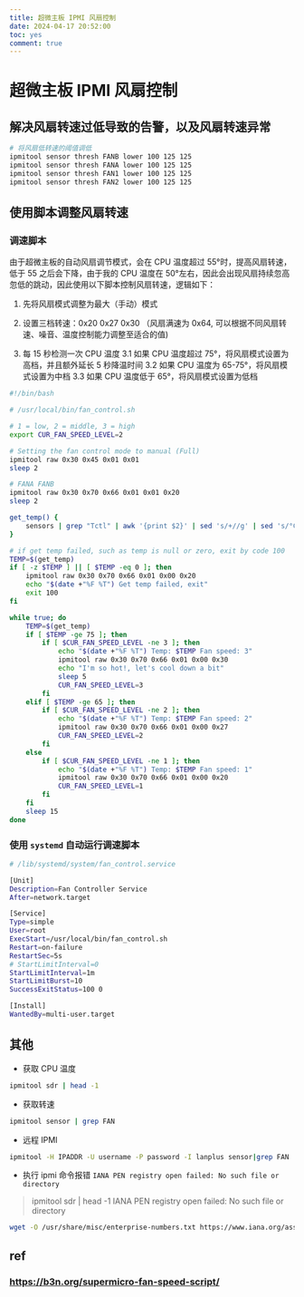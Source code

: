 ```yaml
---
title: 超微主板 IPMI 风扇控制
date: 2024-04-17 20:52:00
toc: yes
comment: true
---
```


# 超微主板 IPMI 风扇控制

## 解决风扇转速过低导致的告警，以及风扇转速异常

```bash
# 将风扇低转速的阈值调低
ipmitool sensor thresh FANB lower 100 125 125
ipmitool sensor thresh FANA lower 100 125 125
ipmitool sensor thresh FAN1 lower 100 125 125
ipmitool sensor thresh FAN2 lower 100 125 125
```

## 使用脚本调整风扇转速

### 调速脚本

由于超微主板的自动风扇调节模式，会在 CPU 温度超过 55°时，提高风扇转速，低于 55 之后会下降，由于我的 CPU 温度在 50°左右，因此会出现风扇持续忽高忽低的跳动，因此使用以下脚本控制风扇转速，逻辑如下：

1. 先将风扇模式调整为最大（手动）模式

2. 设置三档转速：0x20 0x27 0x30 （风扇满速为 0x64, 可以根据不同风扇转速、噪音、温度控制能力调整至适合的值)

3. 每 15 秒检测一次 CPU 温度
    3.1 如果 CPU 温度超过 75°，将风扇模式设置为高档，并且额外延长 5 秒降温时间
    3.2 如果 CPU 温度为 65-75°，将风扇模式设置为中档
    3.3 如果 CPU 温度低于 65°，将风扇模式设置为低档

```bash
#!/bin/bash

# /usr/local/bin/fan_control.sh

# 1 = low, 2 = middle, 3 = high
export CUR_FAN_SPEED_LEVEL=2

# Setting the fan control mode to manual (Full)
ipmitool raw 0x30 0x45 0x01 0x01
sleep 2

# FANA FANB
ipmitool raw 0x30 0x70 0x66 0x01 0x01 0x20
sleep 2

get_temp() {
    sensors | grep "Tctl" | awk '{print $2}' | sed 's/+//g' | sed 's/°C//g' | awk -F. '{print $1}'
}

# if get temp failed, such as temp is null or zero, exit by code 100
TEMP=$(get_temp)
if [ -z $TEMP ] || [ $TEMP -eq 0 ]; then
    ipmitool raw 0x30 0x70 0x66 0x01 0x00 0x20
    echo "$(date +"%F %T") Get temp failed, exit"
    exit 100
fi

while true; do
    TEMP=$(get_temp)
    if [ $TEMP -ge 75 ]; then
        if [ $CUR_FAN_SPEED_LEVEL -ne 3 ]; then
            echo "$(date +"%F %T") Temp: $TEMP Fan speed: 3"
            ipmitool raw 0x30 0x70 0x66 0x01 0x00 0x30
            echo "I'm so hot!, let's cool down a bit"
            sleep 5
            CUR_FAN_SPEED_LEVEL=3
        fi
    elif [ $TEMP -ge 65 ]; then
        if [ $CUR_FAN_SPEED_LEVEL -ne 2 ]; then
            echo "$(date +"%F %T") Temp: $TEMP Fan speed: 2"
            ipmitool raw 0x30 0x70 0x66 0x01 0x00 0x27
            CUR_FAN_SPEED_LEVEL=2
        fi
    else
        if [ $CUR_FAN_SPEED_LEVEL -ne 1 ]; then
            echo "$(date +"%F %T") Temp: $TEMP Fan speed: 1"
            ipmitool raw 0x30 0x70 0x66 0x01 0x00 0x20
            CUR_FAN_SPEED_LEVEL=1
        fi
    fi
    sleep 15
done
```

### 使用 `systemd` 自动运行调速脚本
```bash
# /lib/systemd/system/fan_control.service

[Unit]
Description=Fan Controller Service
After=network.target

[Service]
Type=simple
User=root
ExecStart=/usr/local/bin/fan_control.sh
Restart=on-failure
RestartSec=5s
# StartLimitInterval=0
StartLimitInterval=1m
StartLimitBurst=10
SuccessExitStatus=100 0

[Install]
WantedBy=multi-user.target
```

## 其他
- 获取 CPU 温度
```bash
ipmitool sdr | head -1
```
- 获取转速
```bash
ipmitool sensor | grep FAN
```

- 远程 IPMI
```bash
ipmitool -H IPADDR -U username -P password -I lanplus sensor|grep FAN
```

- 执行 ipmi 命令报错 `IANA PEN registry open failed: No such file or directory`
> ipmitool sdr | head -1
> IANA PEN registry open failed: No such file or directory
```bash
wget -O /usr/share/misc/enterprise-numbers.txt https://www.iana.org/assignments/enterprise-numbers.txt
```

## ref

### <https://b3n.org/supermicro-fan-speed-script/>
